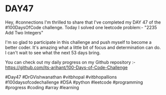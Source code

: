 # DAY47
Hey, #connections I'm thrilled to share that I've completed my DAY 47 of the #100DaysOfCode challenge. Today I solved one leetcode problem:- "2235 Add Two Integers"

I'm so glad to participate in this challenge and push myself to become a better coder. It's amazing what a little bit of focus and determination can do. I can't wait to see what the next 53 days bring.

You can check out my daily progress on my Github repository :- https://github.com/its-arihant/100-Days-of-Code-Challenge

#Day47 #DrGVishwanathan #vitbhopal #vitbhopallions #100daysofcodechallenge #DSA #python #leetcode #programming #progress #coding #array #learning 